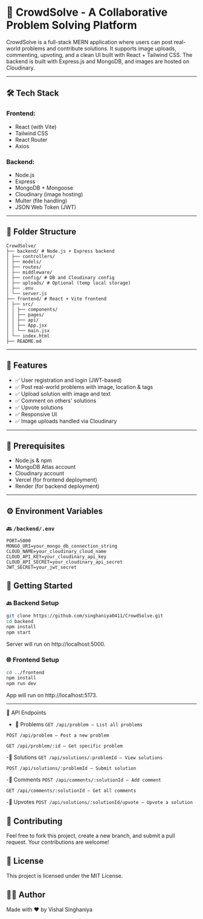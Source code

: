 # 🧠 CrowdSolve - A Collaborative Problem Solving Platform

CrowdSolve is a full-stack MERN application where users can post real-world problems and contribute solutions. It supports image uploads, commenting, upvoting, and a clean UI built with React + Tailwind CSS. The backend is built with Express.js and MongoDB, and images are hosted on Cloudinary.

---

## 🛠️ Tech Stack

### Frontend:
- React (with Vite)
- Tailwind CSS
- React Router
- Axios

### Backend:
- Node.js
- Express
- MongoDB + Mongoose
- Cloudinary (image hosting)
- Multer (file handling)
- JSON Web Token (JWT)

---

## 📁 Folder Structure
```
CrowdSolve/
├── backend/ # Node.js + Express backend
│ ├── controllers/
│ ├── models/
│ ├── routes/
│ ├── middleware/
│ ├── config/ # DB and Cloudinary config
│ ├── uploads/ # Optional (temp local storage)
│ ├── .env
│ └── server.js
├── frontend/ # React + Vite frontend
│ ├── src/
│ │ ├── components/
│ │ ├── pages/
│ │ ├── api/
│ │ ├── App.jsx
│ │ └── main.jsx
│ └── index.html
├── README.md

```
---

## 🚀 Features

- ✅ User registration and login (JWT-based)
- ✅ Post real-world problems with image, location & tags
- ✅ Upload solution with image and text
- ✅ Comment on others' solutions
- ✅ Upvote solutions
- ✅ Responsive UI
- ✅ Image uploads handled via Cloudinary

---

## 🔐 Prerequisites

- Node.js & npm
- MongoDB Atlas account
- Cloudinary account
- Vercel (for frontend deployment)
- Render (for backend deployment)

---

## ⚙️ Environment Variables

### 🔙 `/backend/.env`
```env
PORT=5000
MONGO_URI=your_mongo_db_connection_string
CLOUD_NAME=your_cloudinary_cloud_name
CLOUD_API_KEY=your_cloudinary_api_key
CLOUD_API_SECRET=your_cloudinary_api_secret
JWT_SECRET=your_jwt_secret
```

## 🧩 Getting Started
### 🔙 Backend Setup

```bash
git clone https://github.com/singhaniya0411/CrowdSolve.git
cd backend
npm install
npm start
```
Server will run on http://localhost:5000.

### 🌐 Frontend Setup
```bash
cd ../frontend
npm install
npm run dev
```
App will run on http://localhost:5173.

---


🧪 API Endpoints
- 🔹 Problems
`GET /api/problem – List all problems`

`POST /api/problem – Post a new problem`

`GET /api/problem/:id – Get specific problem`

-🔹 Solutions
`GET /api/solutions/:problemId – View solutions`

`POST /api/solutions/:problemId – Submit solution`

-🔹 Comments
`POST /api/comments/:solutionId – Add comment`

`GET /api/comments/:solutionId – Get all comments`

-🔹 Upvotes
`POST /api/solutions/:solutionId/upvote – Upvote a solution`


## 🤝 Contributing
Feel free to fork this project, create a new branch, and submit a pull request. Your contributions are welcome!

## 📄 License
This project is licensed under the MIT License.

## 🙋‍♂️ Author
Made with ❤️ by Vishal Singhaniya
